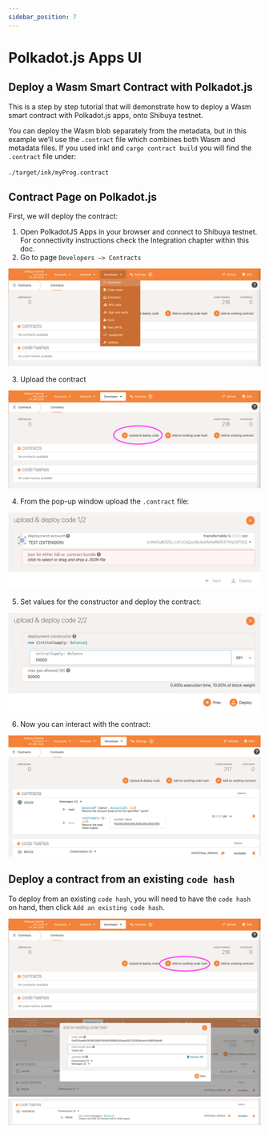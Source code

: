 ```yaml
---
sidebar_position: 7
---
```


# Polkadot.js Apps UI

## Deploy a Wasm Smart Contract with Polkadot.js

This is a step by step tutorial that will demonstrate how to deploy a Wasm smart contract with Polkadot.js apps, onto Shibuya testnet.

You can deploy the Wasm blob separately from the metadata, but in this example we’ll use the `.contract` file which combines both Wasm and metadata files. If you used ink! and `cargo contract build` you will find the `.contract` file under:

`./target/ink/myProg.contract`

## Contract Page on Polkadot.js

First, we will deploy the contract:

1. Open PolkadotJS Apps in your browser and connect to Shibuya testnet. For connectivity instructions check the Integration chapter within this doc.
2. Go to page `Developers —> Contracts`

![1](img/1.png)

3. Upload the contract

![2](img/2.png)

4. From the pop-up window upload the `.contract` file:

![3](img/3.png)

5. Set values for the constructor and deploy the contract:

![4](img/4.png)

6. Now you can interact with the contract:

![5](img/5.png)

## Deploy a contract from an existing `code hash`

To deploy from an existing `code hash`, you will need to have the `code hash` on hand, then click `Add an existing code hash`.

![6](img/6.png)
![7](img/7.png)
![8](img/8.png)
